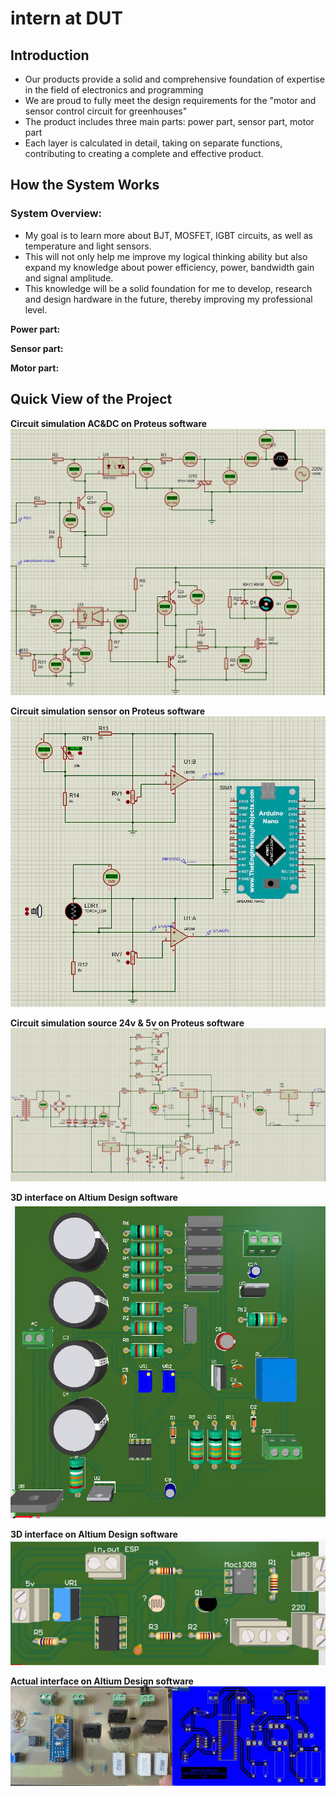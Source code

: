 # intern at DUT

## Introduction
- Our products provide a solid and comprehensive foundation of expertise in the field of electronics and programming
- We are proud to fully meet the design requirements for the "motor and sensor control circuit for greenhouses"
- The product includes three main parts: power part, sensor part, motor part
- Each layer is calculated in detail, taking on separate functions, contributing to creating a complete and effective product.
## How the System Works
### System Overview:
- My goal is to learn more about BJT, MOSFET, IGBT circuits, as well as temperature and light sensors.
- This will not only help me improve my logical thinking ability but also expand my knowledge about power efficiency, power, bandwidth gain and signal amplitude.
- This knowledge will be a solid foundation for me to develop, research and design hardware in the future, thereby improving my professional level.
  
**Power part:**

  
**Sensor part:**

  
**Motor part:**

## Quick View of the Project

**Circuit simulation AC&DC on Proteus software**
![image](Media/1.jpg)

**Circuit simulation sensor on Proteus software**
![image](Media/2.jpg)

**Circuit simulation source 24v & 5v on Proteus software**
![image](Media/3.jpg)

**3D interface on Altium Design software**
![image](Media/4.jpg)

**3D interface on Altium Design software**
![image](Media/5.jpg)

**Actual interface on Altium Design software**
![image](Media/6.jpg)
